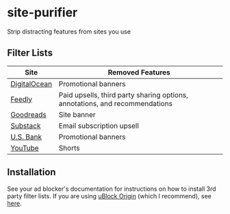 # site-purifier
Strip distracting features from sites you use

## Filter Lists
| Site      | Removed Features |
| --------- | ---------------- |
| [DigitalOcean](filter-lists/digitalocean-purifier.txt) | Promotional banners |
| [Feedly](filter-lists/feedly-purifier.txt) | Paid upsells, third party sharing options, annotations, and recommendations |
| [Goodreads](filter-lists/goodreads-purifier.txt) | Site banner |
| [Substack](filter-lists/substack-purifier.txt) | Email subscription upsell |
| [U.S. Bank](filter-lists/usbank-purifier.txt) | Promotional banners |
| [YouTube](filter-lists/youtube-purifier.txt) | Shorts |

## Installation
See your ad blocker's documentation for instructions on how to install 3rd party filter lists. If you are using [uBlock Origin](https://ublockorigin.com/) (which I recommend), see [here](https://github.com/gorhill/uBlock/wiki/Dashboard:-Filter-lists#3rd-party-filter-lists).